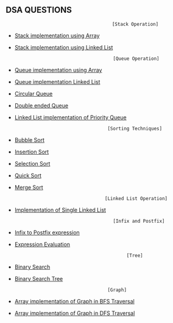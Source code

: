 ## DSA QUESTIONS
 
                                           [Stack Operation]
 - [Stack implementation using Array](https://github.com/NiranjanKumarYadav36/DSA-Questions/blob/main/62_11_niranjan.c)
 - [Stack implementation using Linked List](https://github.com/NiranjanKumarYadav36/DSA-Questions/blob/main/62_16_niranjan.c)
 

                                           [Queue Operation]
 - [Queue implementation using Array](https://github.com/NiranjanKumarYadav36/DSA-Questions/blob/main/62_12_niranjan.c)
 - [Queue implementation Linked List](https://github.com/NiranjanKumarYadav36/DSA-Questions/blob/main/62_17_niranjan.c)
 - [Circular Queue](https://github.com/NiranjanKumarYadav36/DSA-Questions/blob/main/62_13_niranjan.c)
 - [Double ended Queue](https://github.com/NiranjanKumarYadav36/DSA-Questions/blob/main/62_14_niranjan.c)
 - [Linked List implementation of Priority Queue](https://github.com/NiranjanKumarYadav36/DSA-Questions/blob/main/62_15_niranjan.c)

                                         [Sorting Techniques]   									  
   

 - [Bubble Sort](https://github.com/NiranjanKumarYadav36/DSA-Questions/blob/main/62_21_niranjan.c)

 - [Insertion Sort](https://github.com/NiranjanKumarYadav36/DSA-Questions/blob/main/62_22_niranjan.c)
  

 - [Selection Sort](https://github.com/NiranjanKumarYadav36/DSA-Questions/blob/main/62_29_niranjn.c)
  

 - [Quick Sort](https://github.com/NiranjanKumarYadav36/DSA-Questions/blob/main/62_24_niranjan.c)
   

 - [Merge Sort](https://github.com/NiranjanKumarYadav36/DSA-Questions/blob/main/62_23_niranjan.c)

                                        [Linked List Operation]
   

 - [Implementation of Single Linked List](https://github.com/NiranjanKumarYadav36/DSA-Questions/blob/main/62_15_niranjan.c)
   
                                           [Infix and Postfix]
   

 - [Infix to Postfix expression](https://github.com/NiranjanKumarYadav36/DSA-Questions/blob/main/62_19_niranjan.c)               
 - [Expression Evaluation](https://github.com/NiranjanKumarYadav36/DSA-Questions/blob/main/62_18_niranjan.c)   

                                                [Tree]
   

 - [Binary Search](https://github.com/NiranjanKumarYadav36/DSA-Questions/blob/main/62_25_niranjan.c)
   

 - [Binary Search Tree](https://github.com/NiranjanKumarYadav36/DSA-Questions/blob/main/62_26_niranjan.c)           

			                                
                                         [Graph]
   


 - [Array implementation of Graph in BFS Traversal](https://github.com/NiranjanKumarYadav36/DSA-Questions/blob/main/62_27_niranjan.c)
  
 - [Array implementation of Graph in DFS Traversal](https://github.com/NiranjanKumarYadav36/DSA-Questions/blob/main/62_28_niranjan.c)

                
   										  									  
										  
										           



  
 

